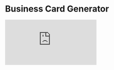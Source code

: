 # Business Card Generator

![My Remote Image](https://ukvirtfept112-dxb9792.slack.com/files/U04AM1SLC11/F04TG25JFHV/project_2.pdf?origin_team=T046EU58NBT&origin_channel=C04TVQ2P950)
